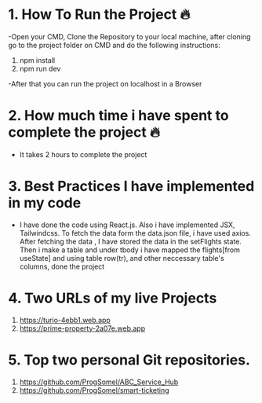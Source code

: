 


# 1.  How To Run the Project 🔥

-Open your CMD, Clone the Repository to your local machine, after cloning go to the project folder on CMD and do the following instructions:
1. npm install
2. npm run dev
   
-After that you can run the project on localhost in a Browser


# 2.  How much time i have spent to complete the project  🔥

- It takes 2 hours to complete the project


# 3.  Best Practices I have implemented in my code

- I have done the code using React.js. Also i have implemented JSX, Tailwindcss. To fetch the data form the data.json file, i have used axios. After fetching the data , I have stored the data in the setFlights state. Then i make a table and under tbody i have mapped the flights[from useState] and using table row(tr), and other neccessary table's columns, done the project


# 4.  Two URLs of my live Projects

1. https://turio-4ebb1.web.app
2. https://prime-property-2a07e.web.app



# 5.  Top two personal Git repositories.

1. https://github.com/ProgSomel/ABC_Service_Hub
2. https://github.com/ProgSomel/smart-ticketing

